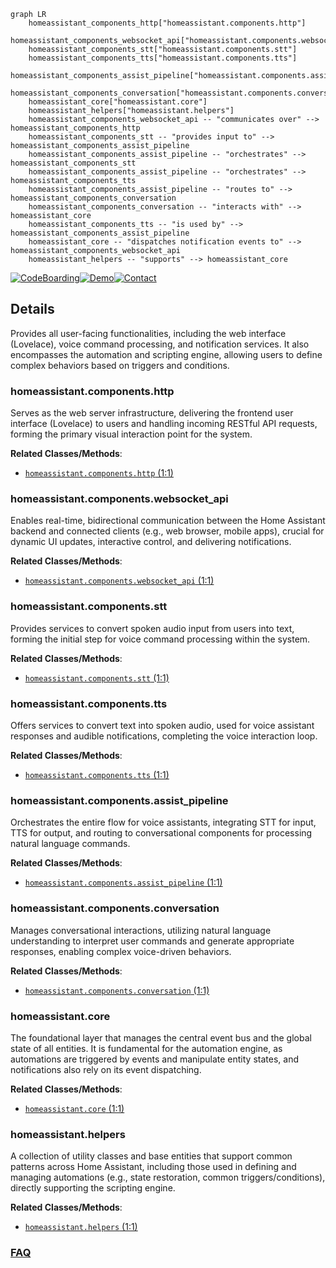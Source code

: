 ```mermaid
graph LR
    homeassistant_components_http["homeassistant.components.http"]
    homeassistant_components_websocket_api["homeassistant.components.websocket_api"]
    homeassistant_components_stt["homeassistant.components.stt"]
    homeassistant_components_tts["homeassistant.components.tts"]
    homeassistant_components_assist_pipeline["homeassistant.components.assist_pipeline"]
    homeassistant_components_conversation["homeassistant.components.conversation"]
    homeassistant_core["homeassistant.core"]
    homeassistant_helpers["homeassistant.helpers"]
    homeassistant_components_websocket_api -- "communicates over" --> homeassistant_components_http
    homeassistant_components_stt -- "provides input to" --> homeassistant_components_assist_pipeline
    homeassistant_components_assist_pipeline -- "orchestrates" --> homeassistant_components_stt
    homeassistant_components_assist_pipeline -- "orchestrates" --> homeassistant_components_tts
    homeassistant_components_assist_pipeline -- "routes to" --> homeassistant_components_conversation
    homeassistant_components_conversation -- "interacts with" --> homeassistant_core
    homeassistant_components_tts -- "is used by" --> homeassistant_components_assist_pipeline
    homeassistant_core -- "dispatches notification events to" --> homeassistant_components_websocket_api
    homeassistant_helpers -- "supports" --> homeassistant_core
```

[![CodeBoarding](https://img.shields.io/badge/Generated%20by-CodeBoarding-9cf?style=flat-square)](https://github.com/CodeBoarding/CodeBoarding)[![Demo](https://img.shields.io/badge/Try%20our-Demo-blue?style=flat-square)](https://www.codeboarding.org/demo)[![Contact](https://img.shields.io/badge/Contact%20us%20-%20contact@codeboarding.org-lightgrey?style=flat-square)](mailto:contact@codeboarding.org)

## Details

Provides all user-facing functionalities, including the web interface (Lovelace), voice command processing, and notification services. It also encompasses the automation and scripting engine, allowing users to define complex behaviors based on triggers and conditions.

### homeassistant.components.http
Serves as the web server infrastructure, delivering the frontend user interface (Lovelace) to users and handling incoming RESTful API requests, forming the primary visual interaction point for the system.


**Related Classes/Methods**:

- <a href="https://github.com/home-assistant/core/blob/dev/homeassistant/auth/providers/homeassistant.py#L1-L1" target="_blank" rel="noopener noreferrer">`homeassistant.components.http` (1:1)</a>


### homeassistant.components.websocket_api
Enables real-time, bidirectional communication between the Home Assistant backend and connected clients (e.g., web browser, mobile apps), crucial for dynamic UI updates, interactive control, and delivering notifications.


**Related Classes/Methods**:

- <a href="https://github.com/home-assistant/core/blob/dev/homeassistant/auth/providers/homeassistant.py#L1-L1" target="_blank" rel="noopener noreferrer">`homeassistant.components.websocket_api` (1:1)</a>


### homeassistant.components.stt
Provides services to convert spoken audio input from users into text, forming the initial step for voice command processing within the system.


**Related Classes/Methods**:

- <a href="https://github.com/home-assistant/core/blob/dev/homeassistant/auth/providers/homeassistant.py#L1-L1" target="_blank" rel="noopener noreferrer">`homeassistant.components.stt` (1:1)</a>


### homeassistant.components.tts
Offers services to convert text into spoken audio, used for voice assistant responses and audible notifications, completing the voice interaction loop.


**Related Classes/Methods**:

- <a href="https://github.com/home-assistant/core/blob/dev/homeassistant/auth/providers/homeassistant.py#L1-L1" target="_blank" rel="noopener noreferrer">`homeassistant.components.tts` (1:1)</a>


### homeassistant.components.assist_pipeline
Orchestrates the entire flow for voice assistants, integrating STT for input, TTS for output, and routing to conversational components for processing natural language commands.


**Related Classes/Methods**:

- <a href="https://github.com/home-assistant/core/blob/dev/homeassistant/auth/providers/homeassistant.py#L1-L1" target="_blank" rel="noopener noreferrer">`homeassistant.components.assist_pipeline` (1:1)</a>


### homeassistant.components.conversation
Manages conversational interactions, utilizing natural language understanding to interpret user commands and generate appropriate responses, enabling complex voice-driven behaviors.


**Related Classes/Methods**:

- <a href="https://github.com/home-assistant/core/blob/dev/homeassistant/auth/providers/homeassistant.py#L1-L1" target="_blank" rel="noopener noreferrer">`homeassistant.components.conversation` (1:1)</a>


### homeassistant.core
The foundational layer that manages the central event bus and the global state of all entities. It is fundamental for the automation engine, as automations are triggered by events and manipulate entity states, and notifications also rely on its event dispatching.


**Related Classes/Methods**:

- <a href="https://github.com/home-assistant/core/blob/dev/homeassistant/core.py#L1-L1" target="_blank" rel="noopener noreferrer">`homeassistant.core` (1:1)</a>


### homeassistant.helpers
A collection of utility classes and base entities that support common patterns across Home Assistant, including those used in defining and managing automations (e.g., state restoration, common triggers/conditions), directly supporting the scripting engine.


**Related Classes/Methods**:

- <a href="https://github.com/home-assistant/core/blob/dev/homeassistant/auth/providers/homeassistant.py#L1-L1" target="_blank" rel="noopener noreferrer">`homeassistant.helpers` (1:1)</a>




### [FAQ](https://github.com/CodeBoarding/GeneratedOnBoardings/tree/main?tab=readme-ov-file#faq)